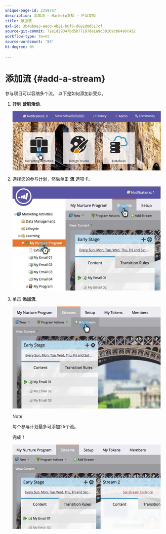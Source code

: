 ```yaml
---
unique-page-id: 2359787
description: 添加流 — Marketo文档 — 产品文档
title: 添加流
exl-id: 3b46b9e3-aecd-4b21-b6f6-d682d0d517cf
source-git-commit: 72e1d29347bd5b77107da1e9c30169cb6490c432
workflow-type: tm+mt
source-wordcount: '55'
ht-degree: 0%

---
```


# 添加流 {#add-a-stream}

参与项目可以容纳多个流。 以下是如何添加新受众。

1. 转到 **营销活动**.

   ![](assets/login-marketing-activities-2.png)

1. 选择您的参与计划，然后单击 **流** 选项卡。

   ![](assets/streamstablifecycle.jpg)

1. 单击 **添加流**.

   ![](assets/image2014-9-15-16-3a56-3a23.png)

   >[!NOTE]
   >
   >每个参与计划最多可添加25个流。

   完成！

   ![](assets/image2014-9-15-16-3a56-3a27.png)
